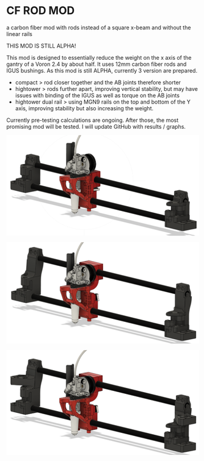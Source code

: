 # CF ROD MOD
a carbon fiber mod with rods instead of a square x-beam and without the linear rails

THIS MOD IS STILL ALPHA!

This mod is designed to essentially reduce the weight on the x axis of the gantry of a Voron 2.4 by about half. It uses 12mm carbon fiber rods and IGUS bushings. As this mod is still ALPHA, currently 3 version are prepared. 
- compact > rod closer together and the AB joints therefore shorter
- hightower > rods further apart, improving vertical stability, but may have issues with binding of the IGUS as well as torque on the AB joints
- hightower dual rail > using MGN9 rails on the top and bottom of the Y axis, improving stability but also increasing the weight.

Currently pre-testing calculations are ongoing. After those, the most promising mod will be tested. I will update GitHub with results / graphs.

![compact version](img/compact.png)

![hightower version](img/hightower.png)

![hightower dual rail](img/hightower_dual_rail.png)
